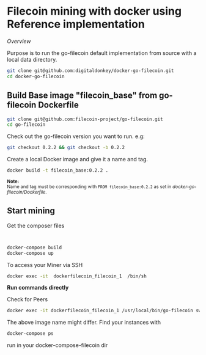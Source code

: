 # Filecoin mining with docker using Reference implementation

*Overview*

Purpose is to run the go-filecoin default implementation from source with a local data directory. 

```bash
git clone git@github.com:digitaldonkey/docker-go-filecoin.git
cd docker-go-filecoin
```

## Build Base image "filecoin_base" from go-filecoin Dockerfile

```bash
git clone git@github.com:filecoin-project/go-filecoin.git
cd go-filecoin
```

Check out the go-filecoin version you want to run. e.g:

```bash
git checkout 0.2.2 && git checkout -b 0.2.2 
```

Create a local Docker image and give it a name and tag. 

```bash
docker build -t filecoin_base:0.2.2 .
```

<small>**Note:**<br/>Name and tag must be corresponding with `FROM filecoin_base:0.2.2` as set in *docker-go-filecoin/Dockerfile*.</small>

## Start mining

Get the composer files

```bash


docker-compose build
docker-compose up
```

To access your Miner via SSH

```bash
docker exec -it  dockerfilecoin_filecoin_1  /bin/sh
```

**Run commands directly**

Check for Peers
```bash
docker exec -it dockerfilecoin_filecoin_1 /usr/local/bin/go-filecoin swarm peers --repodir=/data/filecoin/.filecoin
```

The above image name might differ. Find your instances with

```bash
docker-compose ps
```
run in your docker-compose-filecoin dir

